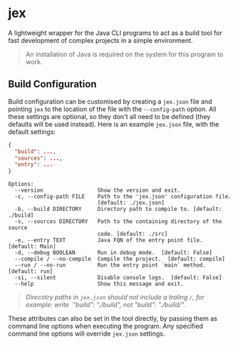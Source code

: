 # jex

A lightweight wrapper for the Java CLI programs to act as a build tool for fast development of complex projects in a simple environment.

> An installation of Java is required on the system for this program to work.

## Build Configuration

Build configuration can be customised by creating a `jex.json` file and pointing `jex` to the location of the file with the `--config-path` option. All these settings are optional, so they don't all need to be defined (they defaults will be used instead). Here is an example `jex.json` file, with the default settings:

```json
{
  "build": ...,
  "sources": ...,
  "entry": ...
}
```

```
Options:
  --version                 Show the version and exit.
  -c, --config-path FILE    Path to the 'jex.json' configuration file.
                            [default: ./jex.json]
  -b, --build DIRECTORY     Directory path to compile to. [default: ./build]
  -s, --sources DIRECTORY   Path to the containing directory of the source
                            code. [default: ./src]
  -e, --entry TEXT          Java FQN of the entry point file. [default: Main]
  -d, --debug BOOLEAN       Run in debug mode.  [default: False]
  --compile / --no-compile  Compile the project.  [default: compile]
  --run / --no-run          Run the entry point `main` method.  [default: run]
  -si, --silent             Disable console logs.  [default: False]
  --help                    Show this message and exit.
```

> _Direcotry paths in `jex.json` should not include a traling `/`, for example: write `"build": "./build", not "build": "./build/"._

These attributes can also be set in the tool directly, by passing them as command line options when executing the program. Any specified command line options will override `jex.json` settings.
